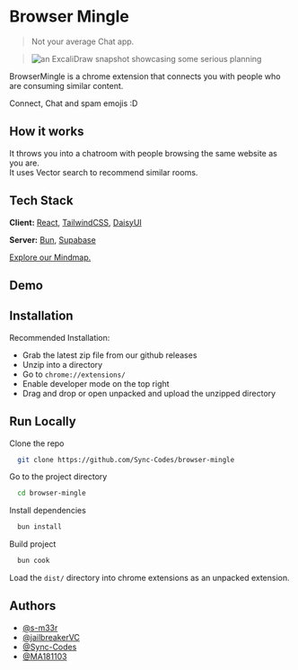 # Browser Mingle

> Not your average Chat app.

> ![an ExcaliDraw snapshot showcasing some serious planning](https://rvcsutokdfgfytaugjyw.supabase.co/storage/v1/object/public/eggs/browsermingle-excalidraw.png)

BrowserMingle is a chrome extension that connects you with people who are consuming similar content.

Connect, Chat and spam emojis :D

## How it works

It throws you into a chatroom with people browsing the same website as you are.  
It uses Vector search to recommend similar rooms.

## Tech Stack

**Client:** [React](https://react.dev/), [TailwindCSS](https://tailwindcss.com/), [DaisyUI](https://daisyui.com/)

**Server:** [Bun](https://bun.sh), [Supabase](https://supabase.com/)

[Explore our Mindmap.](https://tangy-jail.surge.sh/)

## Demo

<Insert GIF or link to demo>

## Installation

Recommended Installation:

- Grab the latest zip file from our github releases
- Unzip into a directory
- Go to `chrome://extensions/`
- Enable developer mode on the top right
- Drag and drop or open unpacked and upload the unzipped directory

## Run Locally

Clone the repo

```bash
  git clone https://github.com/Sync-Codes/browser-mingle
```

Go to the project directory

```bash
  cd browser-mingle
```

Install dependencies

```bash
  bun install
```

Build project

```bash
  bun cook
```

Load the `dist/` directory into chrome extensions as an unpacked extension.

## Authors

- [@s-m33r](https://www.github.com/s-m33r)
- [@jailbreakerVC](https://www.github.com/jailbreakerVC)
- [@Sync-Codes](https://www.github.com/Sync-Codes)
- [@MA181103](https://www.github.com/MA181103)

